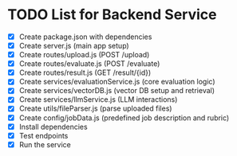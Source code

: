 # TODO List for Backend Service

- [x] Create package.json with dependencies
- [x] Create server.js (main app setup)
- [x] Create routes/upload.js (POST /upload)
- [x] Create routes/evaluate.js (POST /evaluate)
- [x] Create routes/result.js (GET /result/{id})
- [x] Create services/evaluationService.js (core evaluation logic)
- [x] Create services/vectorDB.js (vector DB setup and retrieval)
- [x] Create services/llmService.js (LLM interactions)
- [x] Create utils/fileParser.js (parse uploaded files)
- [x] Create config/jobData.js (predefined job description and rubric)
- [x] Install dependencies
- [x] Test endpoints
- [x] Run the service
